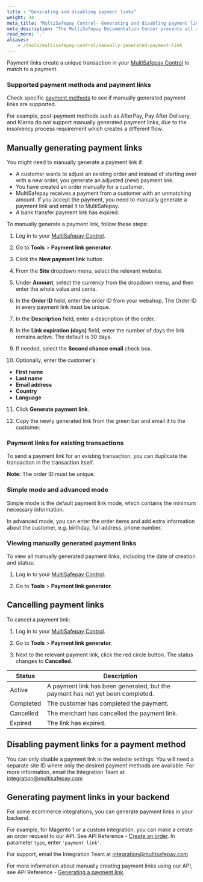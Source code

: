 ```yaml
---
title : "Generating and disabling payment links"
weight: 34
meta_title: "MultiSafepay Control- Generating and disabling payment links - MultiSafepay Docs"
meta_description: "The MultiSafepay Documentation Center presents all relevant information about our Plugins and API. You can also find support pages for payment methods, tools and general questions as well as the contact details of our Support and Integration Teams."
read_more: '.'
aliases:
    - /tools/multisafepay-control/manually-generated-payment-link
---
```


Payment links create a unique transaction in your [MultiSafepay Control](https://merchant.multisafepay.com/) to match to a payment.

### Supported payment methods and payment links 

Check specific [payment methods](/payment-methods/) to see if manually generated payment links are supported.

For example, post-payment methods such as AfterPay, Pay After Delivery, and Klarna do not support manually generated payment links, due to the insolvency process requirement which creates a different flow.

## Manually generating payment links

You might need to manually generate a payment link if:

- A customer wants to adjust an existing order and instead of starting over with a new order, you generate an adjusted (new) payment link.
- You have created an order manually for a customer.
- MultiSafepay receives a payment from a customer with an unmatching amount. If you accept the payment, you need to manually generate a payment link and email it to MultiSafepay.
- A bank transfer payment link has expired.

To manually generate a payment link, follow these steps:

1. Log in to your [MultiSafepay Control](https://merchant.multisafepay.com).

2. Go to **Tools** > **Payment link generator**.
 
3. Click the **New payment link** button.

4. From the **Site** dropdown menu, select the relevant website.

5. Under **Amount**, select the currency from the dropdown menu, and then enter the whole value and cents.

6. In the **Order ID** field, enter the order ID from your webshop. The Order ID in every payment link must be unique.

7. In the **Description** field, enter a description of the order. 

8. In the **Link expiration (days)** field, enter the number of days the link remains active. The default is 30 days.

9. If needed, select the **Second chance email** check box. 

10. Optionally, enter the customer's:

  - **First name**
  - **Last name**
  - **Email address**
  - **Country**
  - **Language**
&nbsp;
11. Click **Generate payment link**.

12. Copy the newly generated link from the green bar and email it to the customer.

### Payment links for existing transactions

To send a payment link for an existing transaction, you can duplicate the transaction in the transaction itself. 

**Note:** The order ID must be unique.

### Simple mode and advanced mode

Simple mode is the default payment link mode, which contains the minimum necessary information. 

In advanced mode, you can enter the order items and add extra information about the customer, e.g. birthday, full address, phone number. 

### Viewing manually generated payment links

To view all manually generated payment links, including the date of creation and status:

1. Log in to your [MultiSafepay Control](https://merchant.multisafepay.com).

2. Go to **Tools** > **Payment link generator**.

## Cancelling payment links

To cancel a payment link:

1. Log in to your [MultiSafepay Control](https://merchant.multisafepay.com).

2. Go to **Tools** > **Payment link generator**.

3. Next to the relevant payment link, click the red circle button. The status changes to **Cancelled**. 

|  Status      | Description |
|-------------|---------------------------------------------------------------------------|
| Active      | A payment link has been generated, but the payment has not yet been completed.  | 
| Completed   | The customer has completed the payment. | 
| Cancelled   | The merchant has cancelled the payment link.| 
| Expired     | The link has expired.  | 

## Disabling payment links for a payment method

You can only disable a payment link in the website settings. You will need a separate site ID where only the desired payment methods are available. For more information, email the Integration Team at <integration@multisafepay.com>

## Generating payment links in your backend 

For some ecommerce integrations, you can generate payment links in your backend. 

For example, for Magento 1 or a custom integration, you can make a create an order request to our API. See API Reference - [Create an order](https://docs.multisafepay.com/api/#create-an-order). In parameter `type`,  enter `'payment link'`. 

For support, email the Integration Team at <integration@multisafepay.com>

For more information about manually creating payment links using our API, see API Reference - [Generating a payment link](/api/#generating-a-payment-link).
